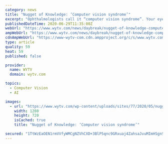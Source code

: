 ```yaml
---
category: news
title: "Nugget of Knowledge: ‘Computer vision syndrome’"
excerpt: "Ophthalmologists call it “computer vision syndrome”. Your eyes have to constantly work to keep focused over the short distance between your face and the screen. And when watching a screen, you blink three times less"
publishedDateTime: 2020-06-29T11:35:00Z
webUrl: "https://www.wytv.com/news/daybreak/nugget-of-knowledge-computer-vision-syndrome/"
ampWebUrl: "https://www.wytv.com/news/daybreak/nugget-of-knowledge-computer-vision-syndrome/amp/"
cdnAmpWebUrl: "https://www-wytv-com.cdn.ampproject.org/c/s/www.wytv.com/news/daybreak/nugget-of-knowledge-computer-vision-syndrome/amp/"
type: article
quality: 59
heat: 59
published: false

provider:
  name: WYTV
  domain: wytv.com

topics:
  - Computer Vision
  - AI

images:
  - url: "https://www.wytv.com/wp-content/uploads/sites/77/2020/05/nugget-of-knowledge.jpg?w=1280&h=720&crop=1"
    width: 1280
    height: 720
    isCached: true
    title: "Nugget of Knowledge: ‘Computer vision syndrome’"

secured: "1TtWzEaOEN1rmVVfyWMCgNZVhCXD+3BlP5qnc9GRxuaj4ZahsaJvuMImHSgnSuL782I2TulXJSvQz6d2I3oDxmtdR+D0dY08zMPCOIz7kNDS3NBcjlkAJcW1WWN7UlNVM9rByiJrVMA9vS2cosiohiBIAyGz8Y9zC+bMZJhS8LKOgw5y/S2PazT9ED3OCd1d3CLEWXTsLeVpY3QeGfA5X4L79rRd1JQ/8h8oYiVvUL03Xu1cOm848ncP3h0J1s2FGOCDGgdyDm4k93tdmM+NDjlNnHjjIc2Wbjpa8PnA5CBqajIgb8f3aYjUfiZS8jHmZqaB+qir5gpMhv2lvmEv3A==;Q55oXwL6qUS6SMiXt6Bc8w=="
---
```


